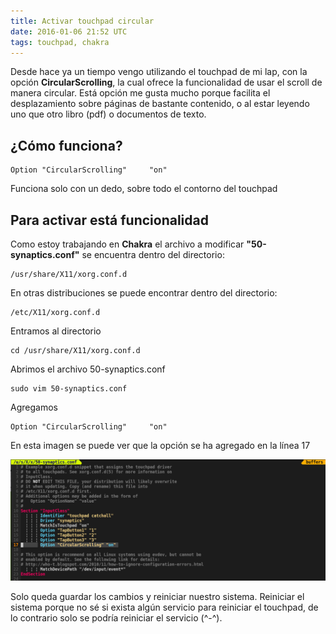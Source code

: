 ```yaml
---
title: Activar touchpad circular
date: 2016-01-06 21:52 UTC
tags: touchpad, chakra
---
```


Desde hace ya un tiempo vengo utilizando el touchpad de mi lap, con la opción **CircularScrolling**, la cual ofrece la funcionalidad de usar el scroll de manera circular.
Está opción me gusta mucho porque facilita el desplazamiento sobre páginas de bastante contenido, o al estar leyendo uno que otro libro (pdf) o documentos de texto.

## ¿Cómo funciona?

```
Option "CircularScrolling"     "on"
```
Funciona solo con un dedo, sobre todo el contorno del touchpad

## Para activar está funcionalidad

Como estoy trabajando en **Chakra** el archivo a modificar **"50-synaptics.conf"** se encuentra dentro del directorio:

```
/usr/share/X11/xorg.conf.d
```

En otras distribuciones se puede encontrar dentro del directorio:

```
/etc/X11/xorg.conf.d
```
Entramos al directorio

```
cd /usr/share/X11/xorg.conf.d
```

Abrimos el archivo 50-synaptics.conf

```
sudo vim 50-synaptics.conf
```

Agregamos

```
Option "CircularScrolling"     "on"
```

En esta imagen se puede ver que la opción se ha agregado en la línea 17

[![Alt text](./images/touchpad/scroll.png)](./images/touchpad/scroll.png)

Solo queda guardar los cambios y reiniciar nuestro sistema.  Reiniciar el sistema porque no sé si exista algún servicio para reiniciar el touchpad, de lo contrario solo se podría reiniciar el servicio (^-^).

